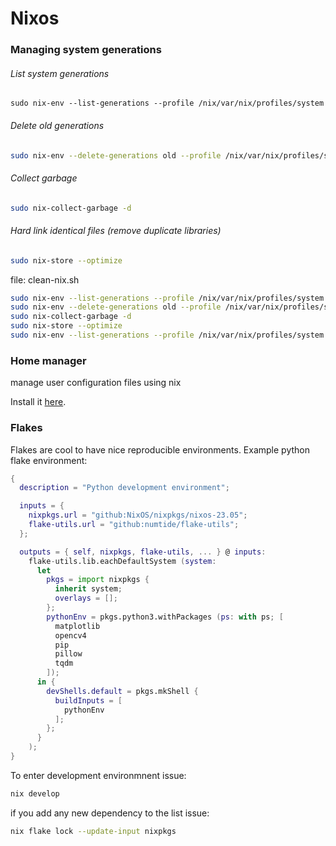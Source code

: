 # Nixos

### Managing system generations 

###### List system generations 

```
sudo nix-env --list-generations --profile /nix/var/nix/profiles/system
```

###### Delete old generations

```bash
sudo nix-env --delete-generations old --profile /nix/var/nix/profiles/system
```
###### Collect garbage

```bash
sudo nix-collect-garbage -d
```

######  Hard link identical files (remove duplicate libraries)

```bash
sudo nix-store --optimize
```

file: clean-nix.sh
```bash
sudo nix-env --list-generations --profile /nix/var/nix/profiles/system
sudo nix-env --delete-generations old --profile /nix/var/nix/profiles/system
sudo nix-collect-garbage -d
sudo nix-store --optimize
sudo nix-env --list-generations --profile /nix/var/nix/profiles/system
```

### Home manager
manage user configuration files using nix

Install it [here](https://nix-community.github.io/home-manager/index.html#sec-install-nixos-module).



### Flakes

Flakes are cool to have nice reproducible environments.
Example python flake environment:


```nix
{
  description = "Python development environment";

  inputs = {
    nixpkgs.url = "github:NixOS/nixpkgs/nixos-23.05";
    flake-utils.url = "github:numtide/flake-utils";
  };

  outputs = { self, nixpkgs, flake-utils, ... } @ inputs:
    flake-utils.lib.eachDefaultSystem (system:
      let
        pkgs = import nixpkgs {
          inherit system;
          overlays = [];
        };
        pythonEnv = pkgs.python3.withPackages (ps: with ps; [
          matplotlib
          opencv4
          pip
          pillow
          tqdm
        ]);
      in {
        devShells.default = pkgs.mkShell {
          buildInputs = [
            pythonEnv
          ];
        };
      }
    );
}

```

To enter development environmnent issue:

```bash
nix develop
```

if you add any new dependency to the list issue:

```bash
nix flake lock --update-input nixpkgs
```


